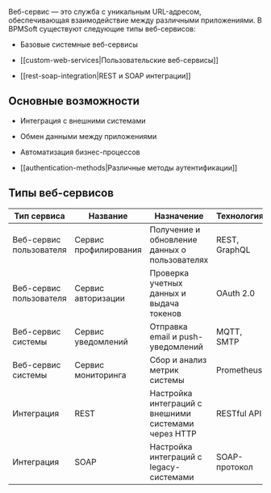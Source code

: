 Веб-сервис — это служба с уникальным URL-адресом, обеспечивающая взаимодействие между различными приложениями. В BPMSoft существуют следующие типы веб-сервисов:


- Базовые системные веб-сервисы

- [[custom-web-services|Пользовательские веб-сервисы]]

- [[rest-soap-integration|REST и SOAP интеграции]]
## Основные возможности

- Интеграция с внешними системами

- Обмен данными между приложениями

- Автоматизация бизнес-процессов

- [[authentication-methods|Различные методы аутентификации]]

## Типы веб-сервисов

| Тип сервиса | Название | Назначение | Технология |
|---|---|---|---|
| Веб-сервис пользователя | Сервис профилирования | Получение и обновление данных о пользователях | REST, GraphQL |
| Веб-сервис пользователя | Сервис авторизации | Проверка учетных данных и выдача токенов | OAuth 2.0 |
| Веб-сервис системы | Сервис уведомлений | Отправка email и push-уведомлений | MQTT, SMTP |
| Веб-сервис системы | Сервис мониторинга | Сбор и анализ метрик системы | Prometheus |
| Интеграция | REST | Настройка интеграций с внешними системами через HTTP | RESTful API |
| Интеграция | SOAP | Настройка интеграций с legacy-системами | SOAP-протокол |
